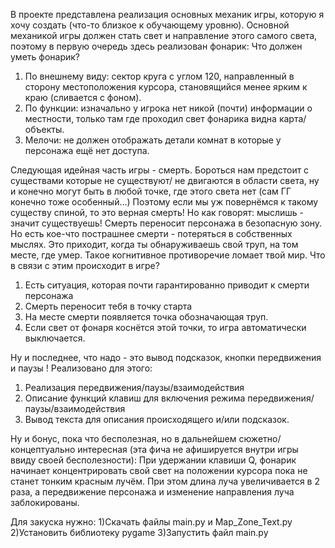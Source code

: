 В проекте представлена реализация основных механик игры, которую я хочу создать (что-то близкое к обучающему уровню).
Основной механикой игры должен стать свет и направление этого самого света, поэтому в первую очередь здесь реализован фонарик:
Что должен уметь фонарик?
1) По внешнему виду: сектор круга с углом 120, направленный в сторону местоположения курсора, становящийся менее ярким к краю (сливается с фоном).
2) По функции: изначально у игрока нет никой (почти) информации о местности, только там где проходил свет фонарика видна карта/объекты.
3) Мелочи: не должен отображать детали комнат в которые у персонажа ещё нет доступа.

Следующая идейная часть игры - смерть. Бороться нам предстоит с существами которые не существуют/ не двигаются в области света, ну и конечно могут быть в любой точке, где этого света нет (сам ГГ конечно тоже особенный...)
Поэтому если мы уж повернёмся к такому существу спиной, то это верная смерть! Но как говорят: мыслишь - значит существуешь! Смерть переносит персонажа в безопасную зону.
Но есть кое-что пострашнее смерти - потеряться в собственных мыслях. Это приходит, когда ты обнаруживаешь свой труп, на том месте, где умер. Такое когнитивное противоречие ломает твой мир.
Что в связи с этим происходит в игре?
1) Есть ситуация, которая почти гарантированно приводит к смерти персонажа
2) Смерть переносит тебя в точку старта
3) На месте смерти появляется точка обозначающая труп.
4) Если свет от фонаря коснётся этой точки, то игра автоматически выключается.

Ну и последнее, что надо - это вывод подсказок, кнопки передвижения и паузы !
Реализовано для этого:
1) Реализация передвижения/паузы/взаимодействия
2) Описание функций клавиш для включения режима передвижения/паузы/взаимодействия
3) Вывод текста для описания происходящего и/или подсказок.

Ну и бонус, пока что бесполезная, но в дальнейшем сюжетно/концептуально интересная (эта фича не афишируется внутри игры ввиду своей бесполезности):
При удержании клавиши Q, фонарик начинает концентрировать свой свет на положении курсора пока не станет тонким красным лучём.
При этом длина луча увеличивается в 2 раза, а передвижение персонажа и изменение направления луча заблокированы.

Для закуска нужно:
1)Скачать файлы main.py и Map_Zone_Text.py
2)Установить библиотеку pygame
3)Запустить файл main.py

